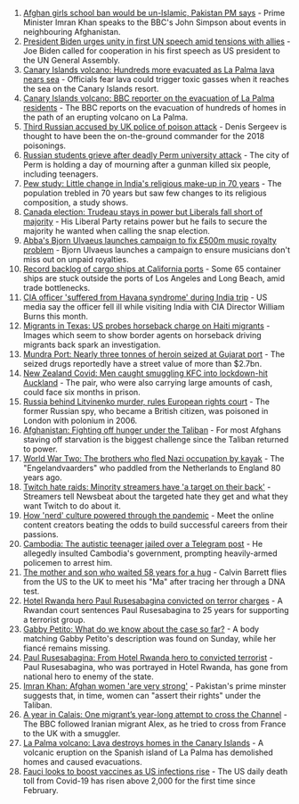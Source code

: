 1. [Afghan girls school ban would be un-Islamic, Pakistan PM says](https://www.bbc.co.uk/news/world-asia-58639538?at_medium=RSS&at_campaign=KARANGA) - Prime Minister Imran Khan speaks to the BBC's John Simpson about events in neighbouring Afghanistan.
2. [President Biden urges unity in first UN speech amid tensions with allies](https://www.bbc.co.uk/news/world-us-canada-58642139?at_medium=RSS&at_campaign=KARANGA) - Joe Biden called for cooperation in his first speech as US president to the UN General Assembly.
3. [Canary Islands volcano: Hundreds more evacuated as La Palma lava nears sea](https://www.bbc.co.uk/news/world-europe-58636707?at_medium=RSS&at_campaign=KARANGA) - Officials fear lava could trigger toxic gasses when it reaches the sea on the Canary Islands resort.
4. [Canary Islands volcano: BBC reporter on the evacuation of La Palma residents](https://www.bbc.co.uk/news/world-europe-58644980?at_medium=RSS&at_campaign=KARANGA) - The BBC reports on the evacuation of hundreds of homes in the path of an erupting volcano on La Palma.
5. [Third Russian accused by UK police of poison attack](https://www.bbc.co.uk/news/uk-58635137?at_medium=RSS&at_campaign=KARANGA) - Denis Sergeev is thought to have been the on-the-ground commander for the 2018 poisonings.
6. [Russian students grieve after deadly Perm university attack](https://www.bbc.co.uk/news/world-europe-58640387?at_medium=RSS&at_campaign=KARANGA) - The city of Perm is holding a day of mourning after a gunman killed six people, including teenagers.
7. [Pew study: Little change in India's religious make-up in 70 years](https://www.bbc.co.uk/news/world-asia-india-58595040?at_medium=RSS&at_campaign=KARANGA) - The population trebled in 70 years but saw few changes to its religious composition, a study shows.
8. [Canada election: Trudeau stays in power but Liberals fall short of majority](https://www.bbc.co.uk/news/world-us-canada-58634730?at_medium=RSS&at_campaign=KARANGA) - His Liberal Party retains power but he fails to secure the majority he wanted when calling the snap election.
9. [Abba's Bjorn Ulvaeus launches campaign to fix £500m music royalty problem](https://www.bbc.co.uk/news/entertainment-arts-58643787?at_medium=RSS&at_campaign=KARANGA) - Bjorn Ulvaeus launches a campaign to ensure musicians don't miss out on unpaid royalties.
10. [Record backlog of cargo ships at California ports](https://www.bbc.co.uk/news/business-58643717?at_medium=RSS&at_campaign=KARANGA) - Some 65 container ships are stuck outside the ports of Los Angeles and Long Beach, amid trade bottlenecks.
11. [CIA officer 'suffered from Havana syndrome' during India trip](https://www.bbc.co.uk/news/world-us-canada-58632145?at_medium=RSS&at_campaign=KARANGA) - US media say the officer fell ill while visiting India with CIA Director William Burns this month.
12. [Migrants in Texas: US probes horseback charge on Haiti migrants](https://www.bbc.co.uk/news/world-us-canada-58637116?at_medium=RSS&at_campaign=KARANGA) - Images which seem to show border agents on horseback driving migrants back spark an investigation.
13. [Mundra Port: Nearly three tonnes of heroin seized at Gujarat port](https://www.bbc.co.uk/news/world-asia-india-58634575?at_medium=RSS&at_campaign=KARANGA) - The seized drugs reportedly have a street value of more than $2.7bn.
14. [New Zealand Covid: Men caught smuggling KFC into lockdown-hit Auckland](https://www.bbc.co.uk/news/world-asia-pacific-58638752?at_medium=RSS&at_campaign=KARANGA) - The pair, who were also carrying large amounts of cash, could face six months in prison.
15. [Russia behind Litvinenko murder, rules European rights court](https://www.bbc.co.uk/news/world-58637572?at_medium=RSS&at_campaign=KARANGA) - The former Russian spy, who became a British citizen, was poisoned in London with polonium in 2006.
16. [Afghanistan: Fighting off hunger under the Taliban](https://www.bbc.co.uk/news/world-asia-58624998?at_medium=RSS&at_campaign=KARANGA) - For most Afghans staving off starvation is the biggest challenge since the Taliban returned to power.
17. [World War Two: The brothers who fled Nazi occupation by kayak](https://www.bbc.co.uk/news/uk-england-suffolk-57205877?at_medium=RSS&at_campaign=KARANGA) - The "Engelandvaarders" who paddled from the Netherlands to England 80 years ago.
18. [Twitch hate raids: Minority streamers have 'a target on their back'](https://www.bbc.co.uk/news/newsbeat-58594732?at_medium=RSS&at_campaign=KARANGA) - Streamers tell Newsbeat about the targeted hate they get and what they want Twitch to do about it.
19. [How 'nerd' culture powered through the pandemic](https://www.bbc.co.uk/news/business-58535299?at_medium=RSS&at_campaign=KARANGA) - Meet the online content creators beating the odds to build successful careers from their passions.
20. [Cambodia: The autistic teenager jailed over a Telegram post](https://www.bbc.co.uk/news/world-asia-58588022?at_medium=RSS&at_campaign=KARANGA) - He allegedly insulted Cambodia's government, prompting heavily-armed policemen to arrest him.
21. [The mother and son who waited 58 years for a hug](https://www.bbc.co.uk/news/uk-england-cambridgeshire-58600935?at_medium=RSS&at_campaign=KARANGA) - Calvin Barrett flies from the US to the UK to meet his "Ma" after tracing her through a DNA test.
22. [Hotel Rwanda hero Paul Rusesabagina convicted on terror charges](https://www.bbc.co.uk/news/world-africa-58624691?at_medium=RSS&at_campaign=KARANGA) - A Rwandan court sentences Paul Rusesabagina to 25 years for supporting a terrorist group.
23. [Gabby Petito: What do we know about the case so far?](https://www.bbc.co.uk/news/world-us-canada-58629192?at_medium=RSS&at_campaign=KARANGA) - A body matching Gabby Petito's description was found on Sunday, while her fiancé remains missing.
24. [Paul Rusesabagina: From Hotel Rwanda hero to convicted terrorist](https://www.bbc.co.uk/news/world-africa-58604468?at_medium=RSS&at_campaign=KARANGA) - Paul Rusesabagina, who was portrayed in Hotel Rwanda, has gone from national hero to enemy of the state.
25. [Imran Khan: Afghan women 'are very strong'](https://www.bbc.co.uk/news/world-asia-58636544?at_medium=RSS&at_campaign=KARANGA) - Pakistan's prime minster suggests that, in time, women can "assert their rights" under the Taliban.
26. [A year in Calais: One migrant’s year-long attempt to cross the Channel](https://www.bbc.co.uk/news/world-europe-58629132?at_medium=RSS&at_campaign=KARANGA) - The BBC followed Iranian migrant Alex, as he tried to cross from France to the UK with a smuggler.
27. [La Palma volcano: Lava destroys homes in the Canary Islands](https://www.bbc.co.uk/news/world-europe-58625781?at_medium=RSS&at_campaign=KARANGA) - A volcanic eruption on the Spanish island of La Palma has demolished homes and caused evacuations.
28. [Fauci looks to boost vaccines as US infections rise](https://www.bbc.co.uk/news/world-us-canada-58628409?at_medium=RSS&at_campaign=KARANGA) - The US daily death toll from Covid-19 has risen above 2,000 for the first time since February.
